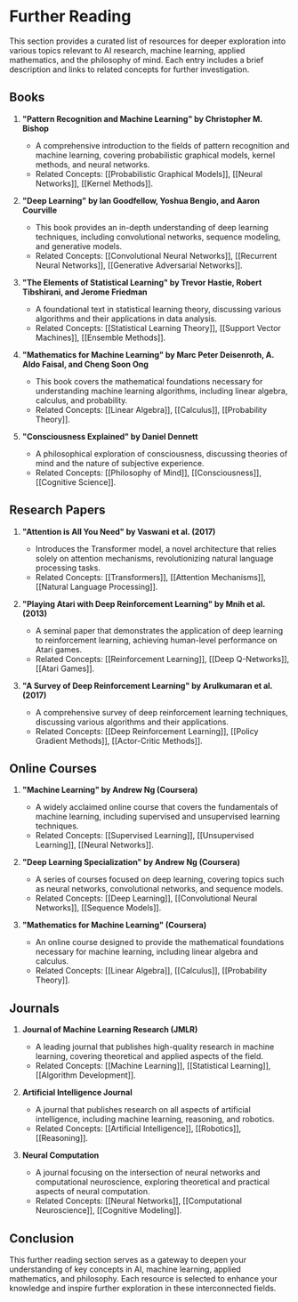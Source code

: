 
# Further Reading

This section provides a curated list of resources for deeper exploration into various topics relevant to AI research, machine learning, applied mathematics, and the philosophy of mind. Each entry includes a brief description and links to related concepts for further investigation.

## Books

1. **"Pattern Recognition and Machine Learning" by Christopher M. Bishop**
   - A comprehensive introduction to the fields of pattern recognition and machine learning, covering probabilistic graphical models, kernel methods, and neural networks.
   - Related Concepts: [[Probabilistic Graphical Models]], [[Neural Networks]], [[Kernel Methods]].

2. **"Deep Learning" by Ian Goodfellow, Yoshua Bengio, and Aaron Courville**
   - This book provides an in-depth understanding of deep learning techniques, including convolutional networks, sequence modeling, and generative models.
   - Related Concepts: [[Convolutional Neural Networks]], [[Recurrent Neural Networks]], [[Generative Adversarial Networks]].

3. **"The Elements of Statistical Learning" by Trevor Hastie, Robert Tibshirani, and Jerome Friedman**
   - A foundational text in statistical learning theory, discussing various algorithms and their applications in data analysis.
   - Related Concepts: [[Statistical Learning Theory]], [[Support Vector Machines]], [[Ensemble Methods]].

4. **"Mathematics for Machine Learning" by Marc Peter Deisenroth, A. Aldo Faisal, and Cheng Soon Ong**
   - This book covers the mathematical foundations necessary for understanding machine learning algorithms, including linear algebra, calculus, and probability.
   - Related Concepts: [[Linear Algebra]], [[Calculus]], [[Probability Theory]].

5. **"Consciousness Explained" by Daniel Dennett**
   - A philosophical exploration of consciousness, discussing theories of mind and the nature of subjective experience.
   - Related Concepts: [[Philosophy of Mind]], [[Consciousness]], [[Cognitive Science]].

## Research Papers

1. **"Attention is All You Need" by Vaswani et al. (2017)**
   - Introduces the Transformer model, a novel architecture that relies solely on attention mechanisms, revolutionizing natural language processing tasks.
   - Related Concepts: [[Transformers]], [[Attention Mechanisms]], [[Natural Language Processing]].

2. **"Playing Atari with Deep Reinforcement Learning" by Mnih et al. (2013)**
   - A seminal paper that demonstrates the application of deep learning to reinforcement learning, achieving human-level performance on Atari games.
   - Related Concepts: [[Reinforcement Learning]], [[Deep Q-Networks]], [[Atari Games]].

3. **"A Survey of Deep Reinforcement Learning" by Arulkumaran et al. (2017)**
   - A comprehensive survey of deep reinforcement learning techniques, discussing various algorithms and their applications.
   - Related Concepts: [[Deep Reinforcement Learning]], [[Policy Gradient Methods]], [[Actor-Critic Methods]].

## Online Courses

1. **"Machine Learning" by Andrew Ng (Coursera)**
   - A widely acclaimed online course that covers the fundamentals of machine learning, including supervised and unsupervised learning techniques.
   - Related Concepts: [[Supervised Learning]], [[Unsupervised Learning]], [[Neural Networks]].

2. **"Deep Learning Specialization" by Andrew Ng (Coursera)**
   - A series of courses focused on deep learning, covering topics such as neural networks, convolutional networks, and sequence models.
   - Related Concepts: [[Deep Learning]], [[Convolutional Neural Networks]], [[Sequence Models]].

3. **"Mathematics for Machine Learning" (Coursera)**
   - An online course designed to provide the mathematical foundations necessary for machine learning, including linear algebra and calculus.
   - Related Concepts: [[Linear Algebra]], [[Calculus]], [[Probability Theory]].

## Journals

1. **Journal of Machine Learning Research (JMLR)**
   - A leading journal that publishes high-quality research in machine learning, covering theoretical and applied aspects of the field.
   - Related Concepts: [[Machine Learning]], [[Statistical Learning]], [[Algorithm Development]].

2. **Artificial Intelligence Journal**
   - A journal that publishes research on all aspects of artificial intelligence, including machine learning, reasoning, and robotics.
   - Related Concepts: [[Artificial Intelligence]], [[Robotics]], [[Reasoning]].

3. **Neural Computation**
   - A journal focusing on the intersection of neural networks and computational neuroscience, exploring theoretical and practical aspects of neural computation.
   - Related Concepts: [[Neural Networks]], [[Computational Neuroscience]], [[Cognitive Modeling]].

## Conclusion
This further reading section serves as a gateway to deepen your understanding of key concepts in AI, machine learning, applied mathematics, and philosophy. Each resource is selected to enhance your knowledge and inspire further exploration in these interconnected fields.
